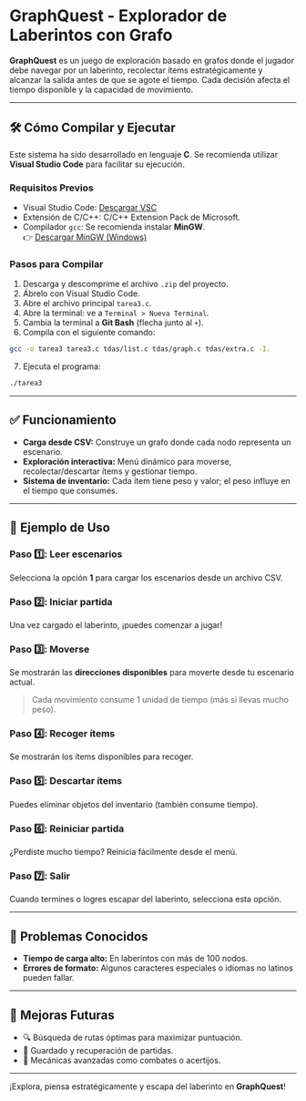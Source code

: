 # GraphQuest - Explorador de Laberintos con Grafo

**GraphQuest** es un juego de exploración basado en grafos donde el jugador debe navegar por un laberinto, recolectar ítems estratégicamente y alcanzar la salida antes de que se agote el tiempo. Cada decisión afecta el tiempo disponible y la capacidad de movimiento.

---

## 🛠️ Cómo Compilar y Ejecutar

Este sistema ha sido desarrollado en lenguaje **C**. Se recomienda utilizar **Visual Studio Code** para facilitar su ejecución.

### Requisitos Previos

- Visual Studio Code: [Descargar VSC](https://code.visualstudio.com)
- Extensión de C/C++: C/C++ Extension Pack de Microsoft.
- Compilador `gcc`: Se recomienda instalar **MinGW**.  
  👉 [Descargar MinGW (Windows)](https://sourceforge.net/projects/mingw/)

### Pasos para Compilar

1. Descarga y descomprime el archivo `.zip` del proyecto.
2. Ábrelo con Visual Studio Code.
3. Abre el archivo principal `tarea3.c`.
4. Abre la terminal: ve a `Terminal > Nueva Terminal`.
5. Cambia la terminal a **Git Bash** (flecha junto al `+`).
6. Compila con el siguiente comando:

```bash
gcc -o tarea3 tarea3.c tdas/list.c tdas/graph.c tdas/extra.c -I.
```

7. Ejecuta el programa:

```bash
./tarea3
```

---

## ✅ Funcionamiento

- **Carga desde CSV:** Construye un grafo donde cada nodo representa un escenario.
- **Exploración interactiva:** Menú dinámico para moverse, recolectar/descartar ítems y gestionar tiempo.
- **Sistema de inventario:** Cada ítem tiene peso y valor; el peso influye en el tiempo que consumes.

---

## 🧪 Ejemplo de Uso

### Paso 1️⃣: Leer escenarios

Selecciona la opción **1** para cargar los escenarios desde un archivo CSV.

### Paso 2️⃣: Iniciar partida

Una vez cargado el laberinto, ¡puedes comenzar a jugar!

### Paso 3️⃣: Moverse

Se mostrarán las **direcciones disponibles** para moverte desde tu escenario actual.  
> Cada movimiento consume 1 unidad de tiempo (más si llevas mucho peso).

### Paso 4️⃣: Recoger ítems

Se mostrarán los ítems disponibles para recoger.

### Paso 5️⃣: Descartar ítems

Puedes eliminar objetos del inventario (también consume tiempo).

### Paso 6️⃣: Reiniciar partida

¿Perdiste mucho tiempo? Reinicia fácilmente desde el menú.

### Paso 7️⃣: Salir

Cuando termines o logres escapar del laberinto, selecciona esta opción.

---

## 🐞 Problemas Conocidos

- **Tiempo de carga alto:** En laberintos con más de 100 nodos.
- **Errores de formato:** Algunos caracteres especiales o idiomas no latinos pueden fallar.

---

## 🚀 Mejoras Futuras

- 🔍 Búsqueda de rutas óptimas para maximizar puntuación.
- 💾 Guardado y recuperación de partidas.
- 🧩 Mecánicas avanzadas como combates o acertijos.

---

¡Explora, piensa estratégicamente y escapa del laberinto en **GraphQuest**!